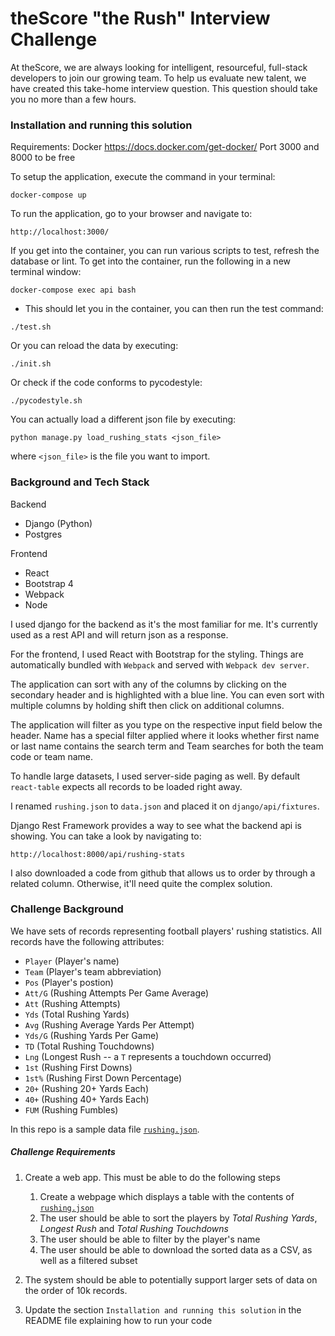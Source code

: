 # theScore "the Rush" Interview Challenge
At theScore, we are always looking for intelligent, resourceful, full-stack developers to join our growing team. To help us evaluate new talent, we have created this take-home interview question. This question should take you no more than a few hours.


### Installation and running this solution
Requirements:
Docker https://docs.docker.com/get-docker/
Port 3000 and 8000 to be free

To setup the application, execute the command in your terminal:
```
docker-compose up
```

To run the application, go to your browser and navigate to:
```
http://localhost:3000/
```


If you get into the container, you can run various scripts to test, refresh the database or lint.
To get into the container, run the following in a new terminal window:
```
docker-compose exec api bash
```

* This should let you in the container, you can then run the test command:
```
./test.sh
```

Or you can reload the data by executing:
```
./init.sh
```

Or check if the code conforms to pycodestyle:
```
./pycodestyle.sh
```

You can actually load a different json file by executing:
```
python manage.py load_rushing_stats <json_file>
```
where `<json_file>` is the file you want to import.


### Background and Tech Stack
Backend
* Django (Python)
* Postgres

Frontend
* React
* Bootstrap 4
* Webpack
* Node

I used django for the backend as it's the most familiar for me. 
It's currently used as a rest API and will return json as a response.

For the frontend, I used React with Bootstrap for the styling.
Things are automatically bundled with `Webpack` and served with `Webpack dev server`.

The application can sort with any of the columns by clicking on the secondary header and is 
highlighted with a blue line. You can even sort with multiple columns by holding shift then
click on additional columns.

The application will filter as you type on the respective input field below the header.
Name has a special filter applied where it looks whether first name or last name contains the search term 
and Team searches for both the team code or team name.

To handle large datasets, I used server-side paging as well. By default `react-table` expects all records to be
loaded right away.

I renamed `rushing.json` to `data.json` and placed it on `django/api/fixtures`.

Django Rest Framework provides a way to see what the backend api is showing.
You can take a look by navigating to:
```
http://localhost:8000/api/rushing-stats
```

I also downloaded a code from github that allows us to order by through a related column. Otherwise,
it'll need quite the complex solution.


### Challenge Background
We have sets of records representing football players' rushing statistics. All records have the following attributes:
* `Player` (Player's name)
* `Team` (Player's team abbreviation)
* `Pos` (Player's postion)
* `Att/G` (Rushing Attempts Per Game Average)
* `Att` (Rushing Attempts)
* `Yds` (Total Rushing Yards)
* `Avg` (Rushing Average Yards Per Attempt)
* `Yds/G` (Rushing Yards Per Game)
* `TD` (Total Rushing Touchdowns)
* `Lng` (Longest Rush -- a `T` represents a touchdown occurred)
* `1st` (Rushing First Downs)
* `1st%` (Rushing First Down Percentage)
* `20+` (Rushing 20+ Yards Each)
* `40+` (Rushing 40+ Yards Each)
* `FUM` (Rushing Fumbles)

In this repo is a sample data file [`rushing.json`](/rushing.json).

##### Challenge Requirements
1. Create a web app. This must be able to do the following steps
    1. Create a webpage which displays a table with the contents of [`rushing.json`](/rushing.json)
    2. The user should be able to sort the players by _Total Rushing Yards_, _Longest Rush_ and _Total Rushing Touchdowns_
    3. The user should be able to filter by the player's name
    4. The user should be able to download the sorted data as a CSV, as well as a filtered subset
    
2. The system should be able to potentially support larger sets of data on the order of 10k records.

3. Update the section `Installation and running this solution` in the README file explaining how to run your code


